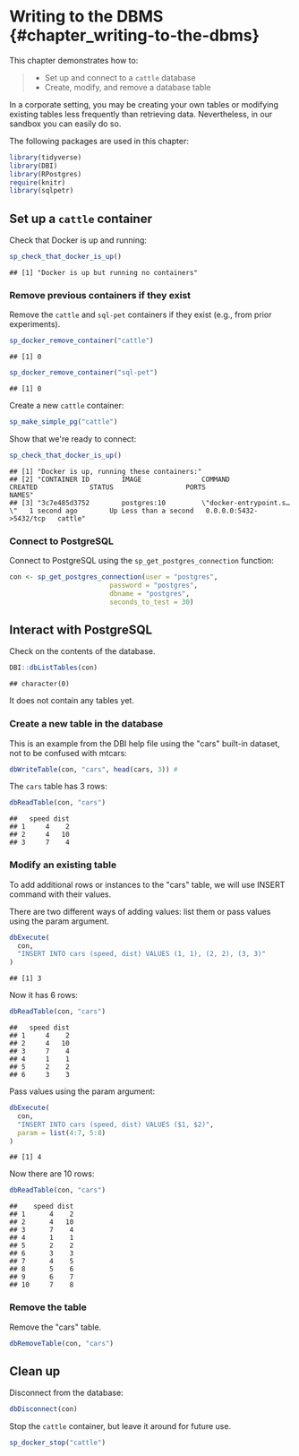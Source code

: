 # Writing to the DBMS {#chapter_writing-to-the-dbms}

This chapter demonstrates how to:

>
>  * Set up and connect to a `cattle` database
>  * Create, modify, and remove a database table
>

In a corporate setting, you may be creating your own tables or modifying existing tables less frequently than retrieving data. Nevertheless, in our sandbox you can easily do so.

The following packages are used in this chapter:

```r
library(tidyverse)
library(DBI)
library(RPostgres)
require(knitr)
library(sqlpetr)
```

## Set up a `cattle` container

Check that Docker is up and running:


```r
sp_check_that_docker_is_up()
```

```
## [1] "Docker is up but running no containers"
```

### Remove previous containers if they exist
Remove the `cattle` and `sql-pet` containers if they exist (e.g., from prior experiments).  

```r
sp_docker_remove_container("cattle")
```

```
## [1] 0
```

```r
sp_docker_remove_container("sql-pet")
```

```
## [1] 0
```

Create a new `cattle` container:

```r
sp_make_simple_pg("cattle")
```

Show that we're ready to connect:

```r
sp_check_that_docker_is_up()
```

```
## [1] "Docker is up, running these containers:"                                                                                                       
## [2] "CONTAINER ID        IMAGE               COMMAND                  CREATED             STATUS                  PORTS                    NAMES"   
## [3] "3c7e485d3752        postgres:10         \"docker-entrypoint.s…\"   1 second ago        Up Less than a second   0.0.0.0:5432->5432/tcp   cattle"
```

### Connect to PostgreSQL

Connect to PostgreSQL using the `sp_get_postgres_connection` function:

```r
con <- sp_get_postgres_connection(user = "postgres",
                         password = "postgres",
                         dbname = "postgres",
                         seconds_to_test = 30)
```

## Interact with PostgreSQL

Check on the contents of the database.


```r
DBI::dbListTables(con)
```

```
## character(0)
```
It does not contain any tables yet.
 
### Create a new table in the database

This is an example from the DBI help file using the "cars" built-in dataset, not to be confused with mtcars:

```r
dbWriteTable(con, "cars", head(cars, 3)) #
```

The `cars` table has 3 rows:

```r
dbReadTable(con, "cars")  
```

```
##   speed dist
## 1     4    2
## 2     4   10
## 3     7    4
```
### Modify an existing table

To add additional rows or instances to the "cars" table, we will use INSERT command with their values.

There are two different ways of adding values: list them or pass values using the param argument. 


```r
dbExecute(
  con,
  "INSERT INTO cars (speed, dist) VALUES (1, 1), (2, 2), (3, 3)"
)
```

```
## [1] 3
```

Now it has 6 rows:

```r
dbReadTable(con, "cars")
```

```
##   speed dist
## 1     4    2
## 2     4   10
## 3     7    4
## 4     1    1
## 5     2    2
## 6     3    3
```

Pass values using the param argument:

```r
dbExecute(
  con,
  "INSERT INTO cars (speed, dist) VALUES ($1, $2)",
  param = list(4:7, 5:8)
)
```

```
## [1] 4
```

Now there are 10 rows:

```r
dbReadTable(con, "cars")
```

```
##    speed dist
## 1      4    2
## 2      4   10
## 3      7    4
## 4      1    1
## 5      2    2
## 6      3    3
## 7      4    5
## 8      5    6
## 9      6    7
## 10     7    8
```

### Remove the table 

Remove the "cars"  table.


```r
dbRemoveTable(con, "cars")
```

## Clean up

Disconnect from the database:

```r
dbDisconnect(con)
```

Stop the `cattle` container, but leave it around for future use.

```r
sp_docker_stop("cattle")
```

